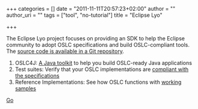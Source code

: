 +++
categories = []
date = "2011-11-11T20:57:23+02:00"
author = ""
author_uri = ""
tags = ["tool", "no-tutorial"]
title = "Eclipse Lyo"

+++

The Eclipse Lyo project focuses on providing an SDK to help the Eclipse community to adopt OSLC specifications and build OSLC-compliant tools. The [source code is available in a Git repository](http://git.eclipse.org/c/?q=lyo).

1. OSLC4J: [A Java toolkit](http://wiki.eclipse.org/Lyo/LyoOSLC4J) to help you build OSLC-ready Java applications
2. Test suites: Verify that your OSLC implementations are [compliant with the specifications](http://wiki.eclipse.org/Lyo/LyoTestSuite)
3. Reference Implementations: See how OSLC functions with [working samples](http://wiki.eclipse.org/Lyo/BuildRIO)

[Go](http://eclipse.org/lyo/)
